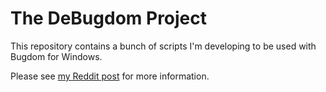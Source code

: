 # The DeBugdom Project

This repository contains a bunch of scripts I'm developing to be used with Bugdom for Windows.

Please see [my Reddit post](https://www.reddit.com/r/PangeaSoftware/comments/fg6vrr/decompiling_bugdom_guide/) for more information.
